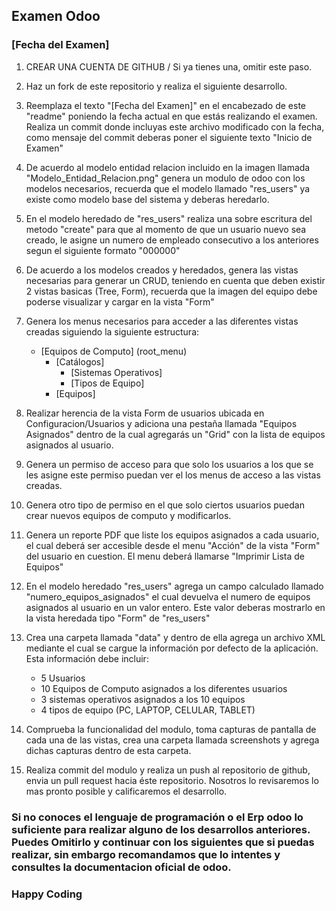 
## Examen Odoo

### [Fecha del Examen]

1. CREAR UNA CUENTA DE GITHUB / Si ya tienes una, omitir este paso.

2. Haz un fork de este repositorio y realiza el siguiente desarrollo.

3. Reemplaza el texto "[Fecha del Examen]" en el encabezado de este "readme" poniendo la fecha actual en que estás realizando el examen. Realiza un commit donde incluyas este archivo modificado con la fecha, como mensaje del commit deberas poner el siguiente texto "Inicio de Examen"

4. De acuerdo al modelo entidad relacion incluido en la imagen llamada "Modelo_Entidad_Relacion.png" genera un modulo de odoo con los modelos necesarios, recuerda que el modelo llamado "res_users" ya existe como modelo base del sistema y deberas heredarlo.

5. En el modelo heredado de "res_users" realiza una sobre escritura del metodo "create" para que al momento de que un usuario nuevo sea creado, le asigne un numero de empleado consecutivo a los anteriores segun el siguiente formato "000000"

6. De acuerdo a los modelos creados y heredados, genera las vistas necesarias para generar un CRUD, teniendo en cuenta que deben existir 2 vistas basicas (Tree, Form), recuerda que la imagen del equipo debe poderse visualizar y cargar en la vista "Form"

7. Genera los menus necesarios para acceder a las diferentes vistas creadas siguiendo la siguiente estructura:
    * [Equipos de Computo] (root_menu)
        * [Catálogos]
            * [Sistemas Operativos]
            * [Tipos de Equipo]
        * [Equipos]

8. Realizar herencia de la vista Form de usuarios ubicada en Configuracion/Usuarios y adiciona una pestaña llamada "Equipos Asignados" dentro de la cual agregarás un "Grid" con la lista de equipos asignados al usuario.

9. Genera un permiso de acceso para que solo los usuarios a los que se les asigne este permiso puedan ver el los menus de acceso a las vistas creadas.

10. Genera otro tipo de permiso en el que solo ciertos usuarios puedan crear nuevos equipos de computo y modificarlos.

11. Genera un reporte PDF que liste los equipos asignados a cada usuario, el cual deberá ser accesible desde el menu "Acción" de la vista "Form" del usuario en cuestion. El menu deberá llamarse "Imprimir Lista de Equipos"

12. En el modelo heredado "res_users" agrega un campo calculado llamado "numero_equipos_asignados" el cual devuelva el numero de equipos asignados al usuario en un valor entero. Este valor deberas mostrarlo en la vista heredada tipo "Form" de "res_users"

13. Crea una carpeta llamada "data" y dentro de ella agrega un archivo XML mediante el cual se cargue la información por defecto de la aplicación. Esta información debe incluir:
    * 5 Usuarios
    * 10 Equipos de Computo asignados a los diferentes usuarios
    * 3 sistemas operativos asignados a los 10 equipos
    * 4 tipos de equipo (PC, LAPTOP, CELULAR, TABLET)

14. Comprueba la funcionalidad del modulo, toma capturas de pantalla de cada una de las vistas, crea una carpeta llamada screenshots y agrega dichas capturas dentro de esta carpeta.

15. Realiza commit del modulo y realiza un push al repositorio de github, envia un pull request hacia éste repositorio. Nosotros lo revisaremos lo mas pronto posible y calificaremos el desarrollo.


### Si no conoces el lenguaje de programación o el Erp odoo lo suficiente para realizar alguno de los desarrollos anteriores. Puedes Omitirlo y continuar con los siguientes que si puedas realizar, sin embargo recomandamos que lo intentes y consultes la documentacion oficial de odoo.

### Happy Coding
